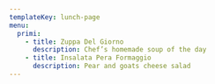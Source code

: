 ```yaml
---
templateKey: lunch-page
menu:
  primi:
    - title: Zuppa Del Giorno
      description: Chef’s homemade soup of the day
    - title: Insalata Pera Formaggio
      description: Pear and goats cheese salad
---
```

